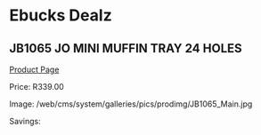
# Ebucks Dealz
## JB1065 JO MINI MUFFIN TRAY 24 HOLES
[Product Page](https://www.ebucks.com/web/shop/productSelected.do?prodId=1135623892&catId=704983235)

Price: R339.00

Image: /web/cms/system/galleries/pics/prodimg/JB1065_Main.jpg

Savings: 


	